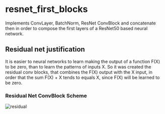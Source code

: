 # resnet_first_blocks
Implements ConvLayer, BatchNorm, ResNet ConvBlock and concatenate then in order to compose the first layers of a ResNet50 based neural network.

## Residual net justification
It is easier to neural networks to learn making the output of a function F(X) to be zero, than to learn the patterns of inputs X. So it was created the residual conv blocks, that combines the F(X) output with the X input, in order that the sum F(X) + X tends to equals X, since F(X) will be learned to be zero.

### Residual Net ConvBlock Scheme
![residual](https://user-images.githubusercontent.com/53539227/101893504-99155a00-3b83-11eb-8113-f5fc1153c59c.png)
